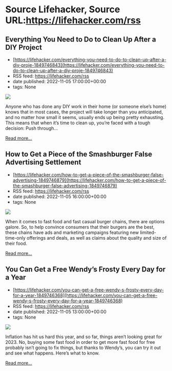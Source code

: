 # Source Lifehacker, Source URL:https://lifehacker.com/rss

## Everything You Need to Do to Clean Up After a DIY Project
 - [https://lifehacker.com/everything-you-need-to-do-to-clean-up-after-a-diy-proje-1849746843](https://lifehacker.com/everything-you-need-to-do-to-clean-up-after-a-diy-proje-1849746843)
 - RSS feed: https://lifehacker.com/rss
 - date published: 2022-11-05 17:00:00+00:00
 - tags: None

<img src="https://i.kinja-img.com/gawker-media/image/upload/s--DV9ydvtI--/c_fit,fl_progressive,q_80,w_636/d7998f573f6661ba67c265469e1f71b0.jpg" /><p>Anyone who has done any DIY work in their home (or someone else’s home) knows that in most cases, the project will take longer than you anticipated, and no matter how small it seems, usually ends up being pretty exhausting. This means that when it’s time to clean up, you’re faced with a tough decision: Push through…</p><p><a href="https://lifehacker.com/everything-you-need-to-do-to-clean-up-after-a-diy-proje-1849746843">Read more...</a></p>

## How to Get a Piece of the Smashburger False Advertising Settlement
 - [https://lifehacker.com/how-to-get-a-piece-of-the-smashburger-false-advertising-1849746879](https://lifehacker.com/how-to-get-a-piece-of-the-smashburger-false-advertising-1849746879)
 - RSS feed: https://lifehacker.com/rss
 - date published: 2022-11-05 16:00:00+00:00
 - tags: None

<img src="https://i.kinja-img.com/gawker-media/image/upload/s--tiFfUyDm--/c_fit,fl_progressive,q_80,w_636/aa35e1a48e3f06776030f542bfe764b1.jpg" /><p>When it comes to fast food and fast casual burger chains, there are options galore. So, to help convince consumers that their burgers are the best,  these chains have ads and marketing campaigns featuring new limited-time-only offerings and deals, as well as claims about the quality and size of their food. </p><p><a href="https://lifehacker.com/how-to-get-a-piece-of-the-smashburger-false-advertising-1849746879">Read more...</a></p>

## You Can Get a Free Wendy’s Frosty Every Day for a Year
 - [https://lifehacker.com/you-can-get-a-free-wendy-s-frosty-every-day-for-a-year-1849746368](https://lifehacker.com/you-can-get-a-free-wendy-s-frosty-every-day-for-a-year-1849746368)
 - RSS feed: https://lifehacker.com/rss
 - date published: 2022-11-05 13:00:00+00:00
 - tags: None

<img src="https://i.kinja-img.com/gawker-media/image/upload/s--OulnMRfp--/c_fit,fl_progressive,q_80,w_636/e99740b107f867e38660bc5a75e71d42.jpg" /><p>Inflation has hit us hard this year, and so far, things aren’t looking great for 2023. No, buying some fast food in order to get more fast food for free probably isn’t going to fix things, but thanks to Wendy’s, you can try it out and see what happens. Here’s what to know.<br /></p><p><a href="https://lifehacker.com/you-can-get-a-free-wendy-s-frosty-every-day-for-a-year-1849746368">Read more...</a></p>
